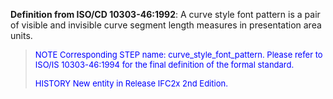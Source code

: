 ﻿**Definition from ISO/CD 10303-46:1992**: A curve style font pattern is a pair of visible and invisible curve segment length measures in presentation area units.

> <font color="#0000FF" size="-1"> NOTE Corresponding STEP name:
		  curve_style_font_pattern. Please refer to ISO/IS 10303-46:1994 for the final
		  definition of the formal standard. </font>
> 
> <font size="-1"><font color="#0000FF">HISTORY New entity in Release
		  IFC2x 2nd Edition.</font> </font>
>
